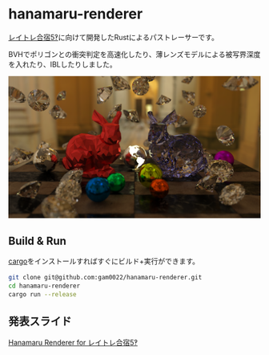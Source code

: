 # hanamaru-renderer
[レイトレ合宿5‽](https://sites.google.com/site/raytracingcamp5/)に向けて開発したRustによるパストレーサーです。

BVHでポリゴンとの衝突判定を高速化したり、薄レンズモデルによる被写界深度を入れたり、IBLしたりしました。

[![test.png](test.png)](test.png)

## Build & Run

[cargo](https://rustup.rs/)をインストールすればすぐにビルド+実行ができます。

```bash
git clone git@github.com:gam0022/hanamaru-renderer.git
cd hanamaru-renderer
cargo run --release
```

## 発表スライド
[Hanamaru Renderer for レイトレ合宿5‽](https://speakerdeck.com/gam0022/hanamaru-renderer-for-reitorehe-su-5)
